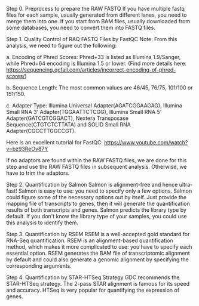 Step 0. Preprocess to prepare the RAW FASTQ
If you have multiple fastq files for each sample, usually generated from different lanes, you need to merge them into one.
If you start from BAM files, usually downloaded from some databases, you need to convert them into FASTQ files.

Step 1. Quality Control of RAQ FASTQ Files by FastQC
Note: From this analysis, we need to figure out the following:

a. Encoding of Phred Scores: Phred+33 is listed as Illumina 1.9/Sanger, while Phred+64 encoding is Illumina 1.5 or lower. (Find more details here: https://sequencing.qcfail.com/articles/incorrect-encoding-of-phred-scores/)

b. Sequence Length: The most common values are 46/45, 76/75, 101/100 or 151/150.

c. Adapter Type: Illumina Universal Adapter(AGATCGGAAGAG), Illumina Small RNA 3' Adapter(TGGAATTCTCGG), Illumina Small RNA 5' Adapter(GATCGTCGGACT), Nextera Transposase Sequence(CTGTCTCTTATA) and SOLID Small RNA Adapter(CGCCTTGGCCGT).

Here is an excellent tutorial for FastQC: https://www.youtube.com/watch?v=bz93ReOv87Y

If no adaptors are found within the RAW FASTQ files, we are done for this step and use the RAW FASTQ files in subsequent analysis. Otherwise, we have to trim the adaptors.

Step 2. Quantification by Salmon
Salmon is alignment-free and hence ultra-fast!
Salmon is easy to use: you need to specify only a few options. Salmon could figure some of the necessary options out by itself.
Just provide the mapping file of transcripts to genes, then it will generate the quantification results of both transcripts and genes.
Salmon predicts the library type by default. If you don't know the library type of your samples, you could use this analysis to identify them.

Step 3. Quantification by RSEM
RSEM is a well-accepted gold standard for RNA-Seq quantification.
RSEM is an alignment-based quantification method, which makes it more complicated to use: you have to specify each essential option.
RSEM generates the BAM file of transcriptomic alignment by default and could also generate a genomic alignment by specifying the corresponding arguments.

Step 4. Quantification by STAR-HTSeq Strategy
GDC recommends the STAR-HTSeq strategy.
The 2-pass STAR alignment is famous for its speed and accuracy.
HTSeq is very popular for quantifying the expression of genes.
